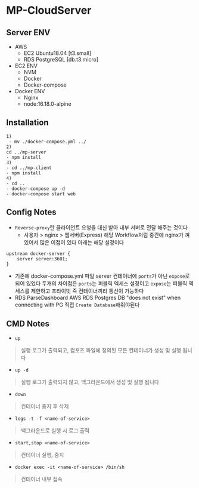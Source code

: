 # MP-CloudServer

## Server ENV
 - AWS
   - EC2 Ubuntu18.04 [t3.small]
   - RDS PostgreSQL [db.t3.micro]
 - EC2 ENV
   - NVM
   - Docker
   - Docker-compose
 - Docker ENV
   - Nginx
   - node:16.18.0-alpine

## Installation

```
1)
 - mv ./docker-compose.yml ../
2)
cd ../mp-server
- npm install
3)
- cd ../mp-client
- npm install
4)
- cd ..
- docker-compose up -d
- docker-compose start web
```

## Config Notes
 - `Reverse-proxy`란 클라이언트 요청을 대신 받아 내부 서버로 전달 해주는 것이다
   - 사용자 > nginx > 웹서버(Express) 해당 Workflow처럼 중간에 nginx가 껴있어서 많은 이점이 있다 아래는 해당 설정이다
 ```
 upstream docker-server {
     server server:3601;
 }
 ```
 - 기존에 docker-compose.yml 파일 server 컨테이너에 `ports`가 아닌 `expose`로 되어 있었다 두개의 차이점은 `ports`는 퍼블릭 엑세스 설정이고 `expose`는 퍼블릭 엑세스를 제한하고 프라이빗 즉 컨테이너끼리 통신이 가능하다
 - RDS ParseDashboard AWS RDS Postgres DB "does not exist" when connecting with PG 직접 `Create Database`해줘야된다

## CMD Notes
- `up`
> 실행 로그가 출력되고, 컴포즈 파일에 정의된 모든 컨테이너가 생성 및 실행 됩니다

- `up -d`
> 실행 로그가 출력되지 않고, 백그라운드에서 생성 및 실행 됩니다

- `down`
> 컨테이너 중지 후 삭제

- `logs -t -f <name-of-service>`
> 백그라운드로 실행 시 로그 출력 

- `start,stop <name-of-service>`
> 컨테이너 실행, 중지

- `docker exec -it <name-of-service> /bin/sh`
> 컨테이너 내부 접속